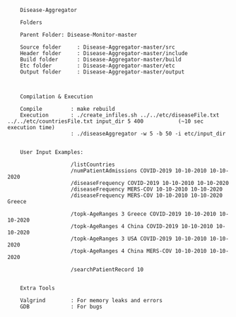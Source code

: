         Disease-Aggregator
        
        Folders

        Parent Folder: Disease-Monitor-master

        Source folder     : Disease-Aggregator-master/src
        Header folder     : Disease-Aggregator-master/include
        Build folder      : Disease-Aggregator-master/build         
        Etc folder        : Disease-Aggregator-master/etc           
        Output folder     : Disease-Aggregator-master/output        



        Compilation & Execution 

        Compile         : make rebuild
        Execution       : ./create_infiles.sh ../../etc/diseaseFile.txt ../../etc/countriesFile.txt input_dir 5 400           (~10 sec execution time)
                        : ./diseaseAggregator -w 5 -b 50 -i etc/input_dir


        User Input Examples:

                        /listCountries
                        /numPatientAdmissions COVID-2019 10-10-2010 10-10-2020
                        /diseaseFrequency COVID-2019 10-10-2010 10-10-2020
                        /diseaseFrequency MERS-COV 10-10-2010 10-10-2020
                        /diseaseFrequency MERS-COV 10-10-2010 10-10-2020 Greece

                        /topk-AgeRanges 3 Greece COVID-2019 10-10-2010 10-10-2020
                        /topk-AgeRanges 4 China COVID-2019 10-10-2010 10-10-2020
                        /topk-AgeRanges 3 USA COVID-2019 10-10-2010 10-10-2020
                        /topk-AgeRanges 4 China MERS-COV 10-10-2010 10-10-2020

                        /searchPatientRecord 10


        Extra Tools

        Valgrind        : For memory leaks and errors
        GDB             : For bugs
